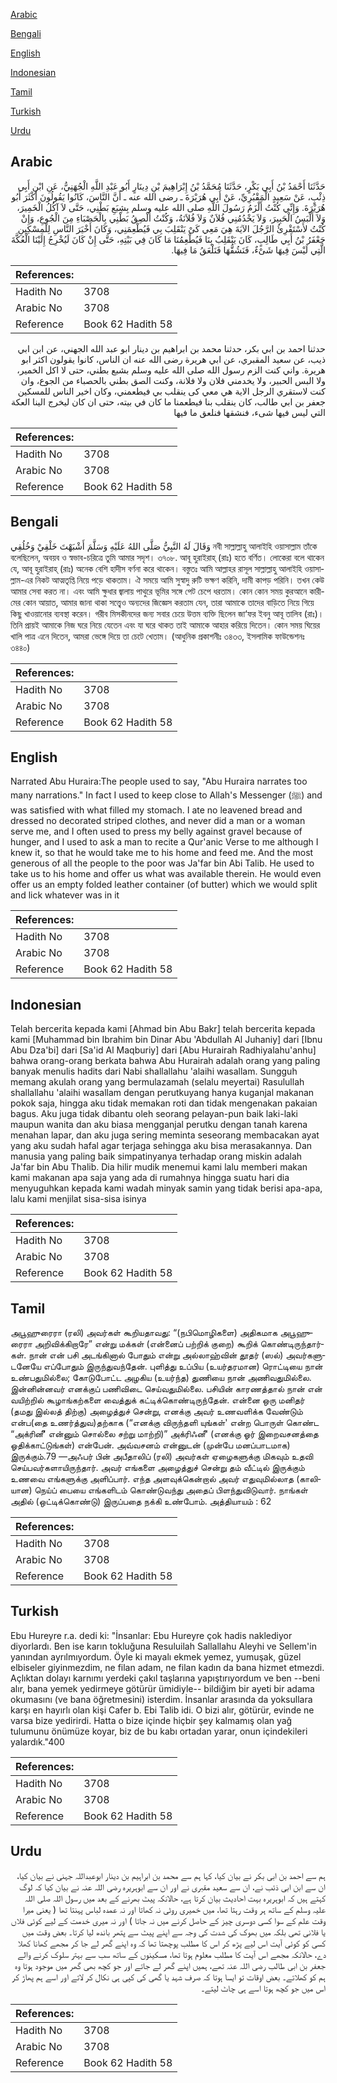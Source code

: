 [Arabic](#arabic)

[Bengali](#bengali)

[English](#english)

[Indonesian](#indonesian)

[Tamil](#tamil)

[Turkish](#turkish)

[Urdu](#urdu)

## Arabic


<div dir="rtl" lang="ar" style={{fontSize:'larger',backgroundColor:'#f8f9fa',padding:20}}>
حَدَّثَنَا أَحْمَدُ بْنُ أَبِي بَكْرٍ، حَدَّثَنَا مُحَمَّدُ بْنُ إِبْرَاهِيمَ بْنِ دِينَارٍ أَبُو عَبْدِ اللَّهِ الْجُهَنِيُّ، عَنِ ابْنِ أَبِي ذِئْبٍ، عَنْ سَعِيدٍ الْمَقْبُرِيِّ، عَنْ أَبِي هُرَيْرَةَ ـ رضى الله عنه ـ أَنَّ النَّاسَ، كَانُوا يَقُولُونَ أَكْثَرَ أَبُو هُرَيْرَةَ‏.‏ وَإِنِّي كُنْتُ أَلْزَمُ رَسُولَ اللَّهِ صلى الله عليه وسلم بِشِبَعِ بَطْنِي، حَتَّى لاَ آكُلُ الْخَمِيرَ، وَلاَ أَلْبَسُ الْحَبِيرَ، وَلاَ يَخْدُمُنِي فُلاَنٌ وَلاَ فُلاَنَةُ، وَكُنْتُ أُلْصِقُ بَطْنِي بِالْحَصْبَاءِ مِنَ الْجُوعِ، وَإِنْ كُنْتُ لأَسْتَقْرِئُ الرَّجُلَ الآيَةَ هِيَ مَعِي كَىْ يَنْقَلِبَ بِي فَيُطْعِمَنِي، وَكَانَ أَخْيَرَ النَّاسِ لِلْمِسْكِينِ جَعْفَرُ بْنُ أَبِي طَالِبٍ، كَانَ يَنْقَلِبُ بِنَا فَيُطْعِمُنَا مَا كَانَ فِي بَيْتِهِ، حَتَّى إِنْ كَانَ لَيُخْرِجُ إِلَيْنَا الْعُكَّةَ الَّتِي لَيْسَ فِيهَا شَىْءٌ، فَنَشُقُّهَا فَنَلْعَقُ مَا فِيهَا‏.‏
</div>
<div style={{backgroundColor:'#f8f9fa',padding:20, marginBottom: 10}}><table> <thead> <tr> <th>References:</th> <th></th> </tr> </thead> <tbody><tr><td>Hadith No</td><td>3708</td></tr><tr><td>Arabic No</td><td>3708</td></tr><tr><td>Reference</td><td>Book 62 Hadith 58</td></tr></tbody></table></div>


<div dir="rtl" lang="ar" style={{fontSize:'larger',backgroundColor:'#f8f9fa',padding:20}}>
حدثنا احمد بن ابي بكر، حدثنا محمد بن ابراهيم بن دينار ابو عبد الله الجهني، عن ابن ابي ذيب، عن سعيد المقبري، عن ابي هريرة رضى الله عنه ان الناس، كانوا يقولون اكثر ابو هريرة. واني كنت الزم رسول الله صلى الله عليه وسلم بشبع بطني، حتى لا اكل الخمير، ولا البس الحبير، ولا يخدمني فلان ولا فلانة، وكنت الصق بطني بالحصباء من الجوع، وان كنت لاستقري الرجل الاية هي معي كى ينقلب بي فيطعمني، وكان اخير الناس للمسكين جعفر بن ابي طالب، كان ينقلب بنا فيطعمنا ما كان في بيته، حتى ان كان ليخرج الينا العكة التي ليس فيها شىء، فنشقها فنلعق ما فيها
</div>
<div style={{backgroundColor:'#f8f9fa',padding:20, marginBottom: 10}}><table> <thead> <tr> <th>References:</th> <th></th> </tr> </thead> <tbody><tr><td>Hadith No</td><td>3708</td></tr><tr><td>Arabic No</td><td>3708</td></tr><tr><td>Reference</td><td>Book 62 Hadith 58</td></tr></tbody></table></div>

## Bengali


<div dir="ltr" lang="bn" style={{fontSize:'larger',backgroundColor:'#f8f9fa',padding:20}}>
وَقَالَ لَهُ النَّبِيُّ صَلَّى اللهُ عَلَيْهِ وَسَلَّمَ أَشْبَهْتَ خَلْقِيْ وَخُلُقِي নবী সাল্লাল্লাহু আলাইহি ওয়াসাল্লাম তাঁকে বলেছিলেন, অবয়ব ও স্বভাব-চরিত্রে তুমি আমার সদৃশ। ৩৭০৮. আবূ হুরাইরাহ্ (রাঃ) হতে বর্ণিত। লোকেরা বলে থাকেন যে, আবূ হুরাইরাহ্ (রাঃ) অনেক বেশি হাদীস বর্ণনা করে থাকেন। বস্তুতঃ আমি আল্লাহর রাসূল সাল্লাল্লাহু আলাইহি ওয়াসাল্লাম-এর নিকট আত্মতৃপ্তি নিয়ে পড়ে থাকতাম। ঐ সময়ে আমি সুস্বাদু রুটি ভক্ষণ করিনি, দামী কাপড় পরিনি। তখন কেউ আমার সেবা করত না। এবং আমি ক্ষুধার জ্বালায় পাথুরে ভূমির সঙ্গে পেট চেপে ধরতাম। কোন কোন সময় কুরআনে কারীমের কোন আয়াত, আমার জানা থাকা সত্ত্বেও অন্যদের জিজ্ঞেস করতাম যেন, তারা আমাকে তাদের বাড়িতে নিয়ে গিয়ে কিছু খাওয়ানোর ব্যবস্থা করেন। গরীব মিসকীনদের জন্য সবার চেয়ে উত্তম ব্যক্তি ছিলেন জা‘ফর ইবনু আবূ তালিব (রাঃ)। তিনি প্রায়ই আমাকে নিজ ঘরে নিয়ে যেতেন এবং যা ঘরে থাকত তাই আমাকে আহার করিয়ে দিতেন। কোন সময় ঘিয়ের খালি পাত্র এনে দিতেন, আমরা ভেঙ্গে দিয়ে তা চেটে খেতাম। (আধুনিক প্রকাশনীঃ ৩৪৩৩, ইসলামিক ফাউন্ডেশনঃ ৩৪৪০)
</div>
<div style={{backgroundColor:'#f8f9fa',padding:20, marginBottom: 10}}><table> <thead> <tr> <th>References:</th> <th></th> </tr> </thead> <tbody><tr><td>Hadith No</td><td>3708</td></tr><tr><td>Arabic No</td><td>3708</td></tr><tr><td>Reference</td><td>Book 62 Hadith 58</td></tr></tbody></table></div>

## English


<div dir="ltr" lang="en" style={{fontSize:'larger',backgroundColor:'#f8f9fa',padding:20}}>
Narrated Abu Huraira:The people used to say, "Abu Huraira narrates too many narrations." In fact I used to keep close to Allah's Messenger (ﷺ) and was satisfied with what filled my stomach. I ate no leavened bread and dressed no decorated striped clothes, and never did a man or a woman serve me, and I often used to press my belly against gravel because of hunger, and I used to ask a man to recite a Qur'anic Verse to me although I knew it, so that he would take me to his home and feed me. And the most generous of all the people to the poor was Ja'far bin Abi Talib. He used to take us to his home and offer us what was available therein. He would even offer us an empty folded leather container (of butter) which we would split and lick whatever was in it
</div>
<div style={{backgroundColor:'#f8f9fa',padding:20, marginBottom: 10}}><table> <thead> <tr> <th>References:</th> <th></th> </tr> </thead> <tbody><tr><td>Hadith No</td><td>3708</td></tr><tr><td>Arabic No</td><td>3708</td></tr><tr><td>Reference</td><td>Book 62 Hadith 58</td></tr></tbody></table></div>

## Indonesian


<div dir="ltr" lang="id" style={{fontSize:'larger',backgroundColor:'#f8f9fa',padding:20}}>
Telah bercerita kepada kami [Ahmad bin Abu Bakr] telah bercerita kepada kami [Muhammad bin Ibrahim bin Dinar Abu 'Abdullah Al Juhaniy] dari [Ibnu Abu Dza'bi] dari [Sa'id Al Maqburiy] dari [Abu Hurairah Radhiyalahu'anhu] bahwa orang-orang berkata bahwa Abu Hurairah adalah orang yang paling banyak menulis hadits dari Nabi shallallahu 'alaihi wasallam. Sungguh memang akulah orang yang bermulazamah (selalu meyertai) Rasulullah shallallahu 'alaihi wasallam dengan perutkuyang hanya kuganjal makanan pokok saja, hingga aku tidak memakan roti dan tidak mengenakan pakaian bagus. Aku juga tidak dibantu oleh seorang pelayan-pun baik laki-laki maupun wanita dan aku biasa mengganjal perutku dengan tanah karena menahan lapar, dan aku juga sering meminta seseorang membacakan ayat yang aku sudah hafal agar terjaga sehingga aku bisa merasakannya. Dan manusia yang paling baik simpatinyanya terhadap orang miskin adalah Ja'far bin Abu Thalib. Dia hilir mudik menemui kami lalu memberi makan kami makanan apa saja yang ada di rumahnya hingga suatu hari dia menyuguhkan kepada kami wadah minyak samin yang tidak berisi apa-apa, lalu kami menjilat sisa-sisa isinya
</div>
<div style={{backgroundColor:'#f8f9fa',padding:20, marginBottom: 10}}><table> <thead> <tr> <th>References:</th> <th></th> </tr> </thead> <tbody><tr><td>Hadith No</td><td>3708</td></tr><tr><td>Arabic No</td><td>3708</td></tr><tr><td>Reference</td><td>Book 62 Hadith 58</td></tr></tbody></table></div>

## Tamil


<div dir="ltr" lang="ta" style={{fontSize:'larger',backgroundColor:'#f8f9fa',padding:20}}>
அபூஹுரைரா (ரலி) அவர்கள் கூறியதாவது: “(நபிமொழிகளை) அதிகமாக அபூஹுரைரா அறிவிக்கிறாரே” என்று மக்கள் (என்னைப் பற்றிக் குறை) கூறிக் கொண்டிருந்தார்கள். நான் என் பசி அடங்கினால் போதும் என்று அல்லாஹ்வின் தூதர் (ஸல்) அவர்களுடனேயே எப்போதும் இருந்துவந்தேன். புளித்து உப்பிய (உயர்தரமான) ரொட்டியை நான் உண்பதுமில்லை; கோடுபோட்ட அழகிய (உயர்ந்த) துணியை நான் அணிவதுமில்லை. இன்னின்னவர் எனக்குப் பணிவிடை செய்வதுமில்லை. பசியின் காரணத்தால் நான் என் வயிற்றில் கூழாங்கற்களை வைத்துக் கட்டிக்கொண்டிருந்தேன். என்னை ஒரு மனிதர் (தமது இல்லத் திற்கு) அழைத்துச் சென்று, எனக்கு அவர் உணவளிக்க வேண்டும் என்ப(தை உணர்த்துவ)தற்காக (“எனக்கு விருந்தளி யுங்கள்' என்ற பொருள் கொண்ட “அக்ரினீ' என்னும் சொல்லை சற்று மாற்றி)” அக்ரிஃனீ' (எனக்கு ஓர் இறைவசனத்தை ஓதிக்காட்டுங்கள்) என்பேன். அவ்வசனம் என்னுடன் (முன்பே மனப்பாடமாக) இருக்கும்.79 —அஃபர் பின் அபீதாலிப் (ரலி) அவர்கள் ஏழைகளுக்கு மிகவும் உதவி செய்பவர்களாயிருந்தார். அவர் எங்களை அழைத்துச் சென்று தம் வீட்டில் இருக்கும் உணவை எங்களுக்கு அளிப்பார். எந்த அளவுக்கென்றால் அவர் எதுவுமில்லாத (காலியான) நெய்ப் பையை எங்களிடம் கொண்டுவந்து அதைப் பிளந்துவிடுவார். நாங்கள் அதில் (ஒட்டிக்கொண்டு) இருப்பதை நக்கி உண்போம். அத்தியாயம் : 62
</div>
<div style={{backgroundColor:'#f8f9fa',padding:20, marginBottom: 10}}><table> <thead> <tr> <th>References:</th> <th></th> </tr> </thead> <tbody><tr><td>Hadith No</td><td>3708</td></tr><tr><td>Arabic No</td><td>3708</td></tr><tr><td>Reference</td><td>Book 62 Hadith 58</td></tr></tbody></table></div>

## Turkish


<div dir="ltr" lang="tr" style={{fontSize:'larger',backgroundColor:'#f8f9fa',padding:20}}>
Ebu Hureyre r.a. dedi ki: "İnsanlar: Ebu Hureyre çok hadis naklediyor diyorlardı. Ben ise karın tokluğuna Resuluilah Sallallahu Aleyhi ve Sellem'in yanından ayrılmıyordum. Öyle ki mayalı ekmek yemez, yumuşak, güzel elbiseler giyinmezdim, ne filan adam, ne filan kadın da bana hizmet etmezdi. Açlıktan dolayı karnımı yerdeki çakıl taşlarına yapıştırıyordum ve ben --beni alır, bana yemek yedirmeye götürür ümidiyle-- bildiğim bir ayeti bir adama okumasını (ve bana öğretmesini) isterdim. İnsanlar arasında da yoksullara karşı en hayırlı olan kişi Cafer b. Ebi Talib idi. O bizi alır, götürür, evinde ne varsa bize yedirirdi. Hatta o bize içinde hiçbir şey kalmamış olan yağ tulumunu önümüze koyar, biz de bu kabı ortadan yarar, onun içindekileri yalardık."400
</div>
<div style={{backgroundColor:'#f8f9fa',padding:20, marginBottom: 10}}><table> <thead> <tr> <th>References:</th> <th></th> </tr> </thead> <tbody><tr><td>Hadith No</td><td>3708</td></tr><tr><td>Arabic No</td><td>3708</td></tr><tr><td>Reference</td><td>Book 62 Hadith 58</td></tr></tbody></table></div>

## Urdu


<div dir="rtl" lang="ur" style={{fontSize:'larger',backgroundColor:'#f8f9fa',padding:20}}>
ہم سے احمد بن ابی بکر نے بیان کیا، کہا ہم سے محمد بن ابراہیم بن دینار ابوعبداللہ جہنی نے بیان کیا، ان سے ابن ابی ذئب نے، ان سے سعید مقبری نے اور ان سے ابوہریرہ رضی اللہ عنہ نے بیان کیا کہ لوگ کہتے ہیں کہ ابوہریرہ بہت احادیث بیان کرتا ہے، حالانکہ پیٹ بھرنے کے بعد میں رسول اللہ صلی اللہ علیہ وسلم کے ساتھ ہر وقت رہتا تھا، میں خمیری روٹی نہ کھاتا اور نہ عمدہ لباس پہنتا تھا ( یعنی میرا وقت علم کے سوا کسی دوسری چیز کے حاصل کرنے میں نہ جاتا ) اور نہ میری خدمت کے لیے کوئی فلاں یا فلانی تھی بلکہ میں بھوک کی شدت کی وجہ سے اپنے پیٹ سے پتھر باندھ لیا کرتا۔ بعض وقت میں کسی کو کوئی آیت اس لیے پڑھ کر اس کا مطلب پوچھتا تھا کہ وہ اپنے گھر لے جا کر مجھے کھانا کھلا دے، حالانکہ مجھے اس آیت کا مطلب معلوم ہوتا تھا، مسکینوں کے ساتھ سب سے بہتر سلوک کرنے والے جعفر بن ابی طالب رضی اللہ عنہ تھے، ہمیں اپنے گھر لے جاتے اور جو کچھ بھی گھر میں موجود ہوتا وہ ہم کو کھلاتے۔ بعض اوقات تو ایسا ہوتا کہ صرف شہد یا گھی کی کپی ہی نکال کر لاتے اور اسے ہم پھاڑ کر اس میں جو کچھ ہوتا اسے ہی چاٹ لیتے۔
</div>
<div style={{backgroundColor:'#f8f9fa',padding:20, marginBottom: 10}}><table> <thead> <tr> <th>References:</th> <th></th> </tr> </thead> <tbody><tr><td>Hadith No</td><td>3708</td></tr><tr><td>Arabic No</td><td>3708</td></tr><tr><td>Reference</td><td>Book 62 Hadith 58</td></tr></tbody></table></div>